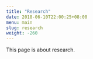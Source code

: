 ```yaml
---
title: "Research"
date: 2018-06-10T22:00:25+08:00
menu: main
slug: research
weight: -260
---
```


This page is about research. 